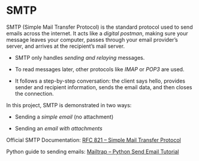 # SMTP

SMTP (Simple Mail Transfer Protocol) is the standard protocol used to send emails across the internet.
It acts like a *digital postman*, making sure your message leaves your computer, passes through your email provider’s server, and arrives at the recipient’s mail server.

* SMTP only handles *sending and relaying* messages.

* To read messages later, other protocols like *IMAP* or *POP3* are used.

* It follows a step-by-step conversation: the client says hello, provides sender and recipient information, sends the email data, and then closes the connection.


In this project, SMTP is demonstrated in two ways:

* Sending a *simple email* (no attachment)

* Sending an *email with attachments*


Official SMTP Documentation: [RFC 821 – Simple Mail Transfer Protocol](https://datatracker.ietf.org/doc/html/rfc821)

Python guide to sending emails: [Mailtrap – Python Send Email Tutorial](https://mailtrap.io/blog/python-send-email/)